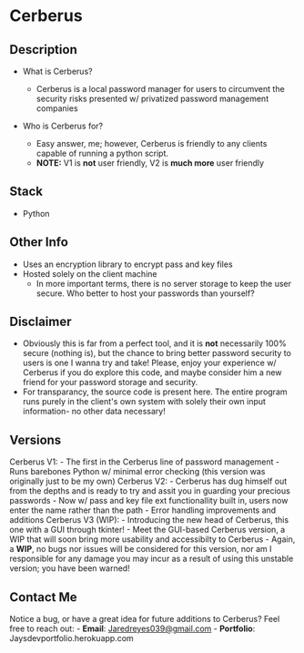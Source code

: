 # Cerberus

## Description
- What is Cerberus?
	- Cerberus is a local password manager for users to circumvent the security risks presented w/ privatized password management companies

- Who is Cerberus for?
	- Easy answer, me; however, Cerberus is friendly to any clients capable of running a python script.
	- **NOTE:** V1 is **not** user friendly, V2 is **much more** user friendly

## Stack
- Python

## Other Info
- Uses an encryption library to encrypt pass and key files
- Hosted solely on the client machine
	- In more important terms, there is no server storage to keep the user secure. Who better to host your passwords than yourself?

## Disclaimer
- Obviously this is far from a perfect tool, and it is **not** necessarily 100% secure (nothing is), but the chance to bring better password security to users is one I wanna try and take! Please, enjoy your experience w/ Cerberus if you do explore this code, and maybe consider him a new friend for your password storage and security.
- For transparancy, the source code is present here. The entire program runs purely in the client's own system with solely their own input information- no other data necessary!

## Versions
Cerberus V1:
	- The first in the Cerberus line of password management
	- Runs barebones Python w/ minimal error checking (this version was originally just to be my own)
Cerberus V2:
	- Cerberus has dug himself out from the depths and is ready to try and assit you in guarding your precious passwords
	- Now w/ pass and key file ext functionallity built in, users now enter the name rather than the path
	- Error handling improvements and additions
Cerberus V3 (WIP):
	- Introducing the new head of Cerberus, this one with a GUI through tkinter!
	- Meet the GUI-based Cerberus version, a WIP that will soon bring more usability and accessibilty to Cerberus
	- Again, a **WIP**, no bugs nor issues will be considered for this version, nor am I responsible for any damage you may incur as a result of using this unstable version; you have been warned!


## Contact Me
Notice a bug, or have a great idea for future additions to Cerberus? Feel free to reach out:
	- **Email**: Jaredreyes039@gmail.com
	- **Portfolio**: Jaysdevportfolio.herokuapp.com

